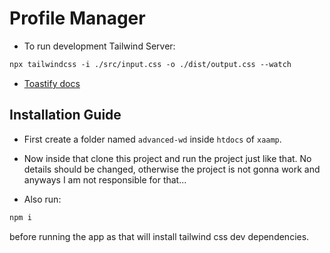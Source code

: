 # Profile Manager

- To run development Tailwind Server:

```markdown
npx tailwindcss -i ./src/input.css -o ./dist/output.css --watch
```

- [Toastify docs](https://github.com/apvarun/toastify-js/blob/master/README.md)

## Installation Guide

- First create a folder named ``advanced-wd`` inside ``htdocs`` of ``xaamp``.

- Now inside that clone this project and run the project just like that. No details should be changed, otherwise the project is not gonna work and anyways I am not responsible for that...

- Also run:

```markdown
npm i
```

before running the app as that will install tailwind css dev dependencies.
